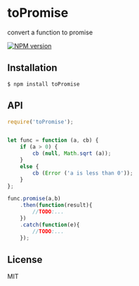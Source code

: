 # toPromise
convert a function to promise

 [![NPM version](https://img.shields.io/npm/v/is-promise.svg)](https://www.npmjs.org/package/toppromise)

## Installation

    $ npm install toPromise


## API

```javascript
require('toPromise');


let func = function (a, cb) {
    if (a > 0) {
        cb (null, Math.sqrt (a));
    }
    else {
        cb (Error ('a is less than 0'));
    }
};

func.promise(a,b)
    .then(function(result){
        //TODO:...
    })
    .catch(function(e){
        //TODO:...
    });

```

## License

  MIT